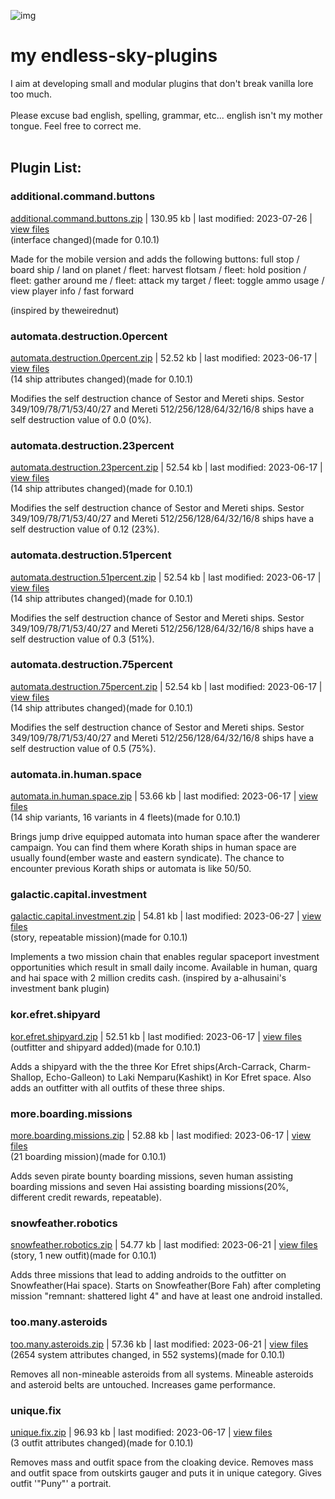 ![img](https://github.com/zuckung/test/blob/main/res/icon.png)
# **my endless-sky-plugins**
I aim at developing small and modular plugins that don't break vanilla lore too much. <br><br>
Please excuse bad english, spelling, grammar, etc... english isn't my mother tongue. Feel free to correct me. <br><br>


## Plugin List:<br>


### additional.command.buttons
[additional.command.buttons.zip](https://github.com/zuckung/endless-sky-plugins/releases/download/Latest/additional.command.buttons.zip) | 130.95 kb | last modified: 2023-07-26
 | [view files](https://github.com/zuckung/endless-sky-plugins/tree/main/myplugins/additional.command.buttons/) <br>
(interface changed)(made for 0.10.1)


Made for the mobile version and 
adds the following buttons: full stop / board ship / land on planet / fleet: harvest flotsam / fleet: hold position / fleet: gather around me / fleet: attack my target / fleet: toggle ammo usage / view player info / fast forward 

(inspired by theweirednut)

 
### automata.destruction.0percent
[automata.destruction.0percent.zip](https://github.com/zuckung/endless-sky-plugins/releases/download/Latest/automata.destruction.0percent.zip) | 52.52 kb | last modified: 2023-06-17
 | [view files](https://github.com/zuckung/endless-sky-plugins/tree/main/myplugins/automata.destruction.0percent/) <br>
(14 ship attributes changed)(made for 0.10.1)


Modifies the self destruction chance of Sestor and Mereti ships.
Sestor 349/109/78/71/53/40/27 and Mereti 512/256/128/64/32/16/8 ships have a self destruction value of 0.0 (0%).

 
### automata.destruction.23percent
[automata.destruction.23percent.zip](https://github.com/zuckung/endless-sky-plugins/releases/download/Latest/automata.destruction.23percent.zip) | 52.54 kb | last modified: 2023-06-17
 | [view files](https://github.com/zuckung/endless-sky-plugins/tree/main/myplugins/automata.destruction.23percent/) <br>
(14 ship attributes changed)(made for 0.10.1)


Modifies the self destruction chance of Sestor and Mereti ships.
Sestor 349/109/78/71/53/40/27 and Mereti 512/256/128/64/32/16/8 ships have a self destruction value of 0.12 (23%).

 
### automata.destruction.51percent
[automata.destruction.51percent.zip](https://github.com/zuckung/endless-sky-plugins/releases/download/Latest/automata.destruction.51percent.zip) | 52.54 kb | last modified: 2023-06-17
 | [view files](https://github.com/zuckung/endless-sky-plugins/tree/main/myplugins/automata.destruction.51percent/) <br>
(14 ship attributes changed)(made for 0.10.1)


Modifies the self destruction chance of Sestor and Mereti ships.
Sestor 349/109/78/71/53/40/27 and Mereti 512/256/128/64/32/16/8 ships have a self destruction value of 0.3 (51%).

 
### automata.destruction.75percent
[automata.destruction.75percent.zip](https://github.com/zuckung/endless-sky-plugins/releases/download/Latest/automata.destruction.75percent.zip) | 52.54 kb | last modified: 2023-06-17
 | [view files](https://github.com/zuckung/endless-sky-plugins/tree/main/myplugins/automata.destruction.75percent/) <br>
(14 ship attributes changed)(made for 0.10.1)


Modifies the self destruction chance of Sestor and Mereti ships.
Sestor 349/109/78/71/53/40/27 and Mereti 512/256/128/64/32/16/8 ships have a self destruction value of 0.5 (75%).

 
### automata.in.human.space
[automata.in.human.space.zip](https://github.com/zuckung/endless-sky-plugins/releases/download/Latest/automata.in.human.space.zip) | 53.66 kb | last modified: 2023-06-17
 | [view files](https://github.com/zuckung/endless-sky-plugins/tree/main/myplugins/automata.in.human.space/) <br>
(14 ship variants, 16 variants in 4 fleets)(made for 0.10.1)


Brings jump drive equipped automata into human space after the wanderer campaign. 
You can find them where Korath ships in human space are usually found(ember waste and eastern syndicate). 
The chance to encounter previous Korath ships or automata is like 50/50.

 
### galactic.capital.investment
[galactic.capital.investment.zip](https://github.com/zuckung/endless-sky-plugins/releases/download/Latest/galactic.capital.investment.zip) | 54.81 kb | last modified: 2023-06-27
 | [view files](https://github.com/zuckung/endless-sky-plugins/tree/main/myplugins/galactic.capital.investment/) <br>
(story, repeatable mission)(made for 0.10.1)


Implements a two mission chain that enables regular spaceport investment opportunities which result in small daily income. Available in human, quarg and hai space with 2 million credits cash.
(inspired by a-alhusaini's investment bank plugin)

 
### kor.efret.shipyard
[kor.efret.shipyard.zip](https://github.com/zuckung/endless-sky-plugins/releases/download/Latest/kor.efret.shipyard.zip) | 52.51 kb | last modified: 2023-06-17
 | [view files](https://github.com/zuckung/endless-sky-plugins/tree/main/myplugins/kor.efret.shipyard/) <br>
(outfitter and shipyard added)(made for 0.10.1)


Adds a shipyard with the the three Kor Efret ships(Arch-Carrack, Charm-Shallop, Echo-Galleon) to Laki Nemparu(Kashikt) in Kor Efret space. Also adds an outfitter with all outfits of these three ships.

 
### more.boarding.missions
[more.boarding.missions.zip](https://github.com/zuckung/endless-sky-plugins/releases/download/Latest/more.boarding.missions.zip) | 52.88 kb | last modified: 2023-06-17
 | [view files](https://github.com/zuckung/endless-sky-plugins/tree/main/myplugins/more.boarding.missions/) <br>
(21 boarding mission)(made for 0.10.1)


Adds seven pirate bounty boarding missions, seven human assisting boarding missions and seven Hai assisting boarding missions(20%, different credit rewards, repeatable).
 
### snowfeather.robotics
[snowfeather.robotics.zip](https://github.com/zuckung/endless-sky-plugins/releases/download/Latest/snowfeather.robotics.zip) | 54.77 kb | last modified: 2023-06-21
 | [view files](https://github.com/zuckung/endless-sky-plugins/tree/main/myplugins/snowfeather.robotics/) <br>
(story, 1 new outfit)(made for 0.10.1)


Adds three missions that lead to adding androids to the outfitter on Snowfeather(Hai space).
Starts on Snowfeather(Bore Fah) after completing mission "remnant: shattered light 4" and have at least one android installed.

 
### too.many.asteroids
[too.many.asteroids.zip](https://github.com/zuckung/endless-sky-plugins/releases/download/Latest/too.many.asteroids.zip) | 57.36 kb | last modified: 2023-06-21
 | [view files](https://github.com/zuckung/endless-sky-plugins/tree/main/myplugins/too.many.asteroids/) <br>
(2654 system attributes changed, in 552 systems)(made for 0.10.1) 


Removes all non-mineable asteroids from all systems. Mineable asteroids and asteroid belts are untouched.
Increases game performance.

 
### unique.fix
[unique.fix.zip](https://github.com/zuckung/endless-sky-plugins/releases/download/Latest/unique.fix.zip) | 96.93 kb | last modified: 2023-06-17
 | [view files](https://github.com/zuckung/endless-sky-plugins/tree/main/myplugins/unique.fix/) <br>
(3 outfit attributes changed)(made for 0.10.1)   


Removes mass and outfit space from the cloaking device.
Removes mass and outfit space from outskirts gauger and puts it in unique category.
Gives outfit '"Puny"' a portrait.

 
